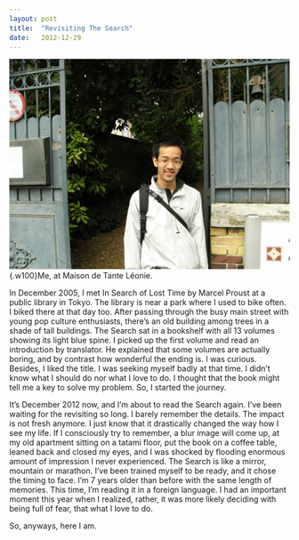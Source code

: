 ```yaml
---
layout: post
title:  "Revisiting The Search"
date:   2012-12-29
---
```


![Me, at Maison de Tante Léonie.](/assets/proust.jpg){.w100}<span class="caption">Me, at Maison de Tante Léonie.</span>

In December 2005, I met In Search of Lost Time by Marcel Proust at a public library in Tokyo. The library is near a park where I used to bike often. I biked there at that day too. After passing through the busy main street with young pop culture enthusiasts, there’s an old building among trees in a shade of tall buildings. The Search sat in a bookshelf with all 13 volumes showing its light blue spine. I picked up the first volume and read an introduction by translator. He explained that some volumes are actually boring, and by contrast how wonderful the ending is. I was curious. Besides, I liked the title. I was seeking myself badly at that time. I didn’t know what I should do nor what I love to do. I thought that the book might tell me a key to solve my problem. So, I started the journey.

It’s December 2012 now, and I’m about to read the Search again. I’ve been waiting for the revisiting so long. I barely remember the details. The impact is not fresh anymore. I just know that it drastically changed the way how I see my life. If I consciously try to remember, a blur image will come up, at my old apartment sitting on a tatami floor, put the book on a coffee table, leaned back and closed my eyes, and I was shocked by flooding enormous amount of impression I never experienced. The Search is like a mirror, mountain or marathon. I’ve been trained myself to be ready, and it chose the timing to face. I’m 7 years older than before with the same length of memories. This time, I’m reading it in a foreign language. I had an important moment this year when I realized, rather, it was more likely deciding with being full of fear, that what I love to do.

So, anyways, here I am.
